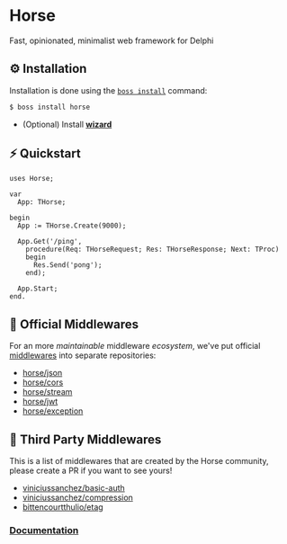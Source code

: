 # Horse
Fast, opinionated, minimalist web framework for Delphi

## ⚙️ Installation
Installation is done using the [`boss install`](https://github.com/HashLoad/boss) command:
``` sh
$ boss install horse
```
* (Optional) Install [**wizard**](https://github.com/viniciussanchez/horse-wizard)

## ⚡️ Quickstart
```delphi
uses Horse;
  
var
  App: THorse;
  
begin
  App := THorse.Create(9000);

  App.Get('/ping',
    procedure(Req: THorseRequest; Res: THorseResponse; Next: TProc)
    begin
      Res.Send('pong');
    end);
    
  App.Start;
end.
```

## 🧬 Official Middlewares

For an more _maintainable_ middleware _ecosystem_, we've put official [middlewares](https://docs.gofiber.io/middleware) into separate repositories:

- [horse/json](https://github.com/HashLoad/jhonson)
- [horse/cors](https://github.com/HashLoad/horse-cors)
- [horse/stream](https://github.com/HashLoad/horse-octet-stream)
- [horse/jwt](https://github.com/HashLoad/horse-jwt)
- [horse/exception](https://github.com/HashLoad/handle-exception)

## 🌱 Third Party Middlewares

This is a list of middlewares that are created by the Horse community, please create a PR if you want to see yours!
- [viniciussanchez/basic-auth](https://github.com/viniciussanchez/horse-basic-auth)
- [viniciussanchez/compression](https://github.com/viniciussanchez/horse-compression)
- [bittencourtthulio/etag](https://github.com/bittencourtthulio/Horse-ETag)

### [Documentation](https://romantic-lalande-2d106d.netlify.com/pt-br)
